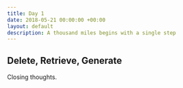 ```yaml
---
title: Day 1
date: 2018-05-21 00:00:00 +00:00
layout: default
description: A thousand miles begins with a single step
---
```



## Delete, Retrieve, Generate

<amp-twitter width="400" height="500"
             layout="responsive"
             data-tweetid="998254595313811456">
</amp-twitter>



<amp-twitter width="400" height="500"
             layout="responsive"
             data-tweetid="996998933867126784"
             data-cards="hidden">
</amp-twitter>

Closing thoughts.
